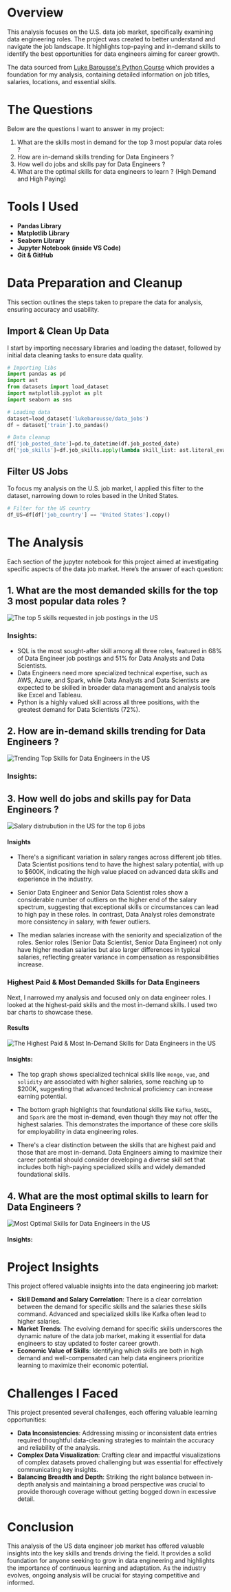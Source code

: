 # Overview

This analysis focuses on the U.S. data job market, specifically examining data engineering roles. The project was created to better understand and navigate the job landscape. It highlights top-paying and in-demand skills to identify the best opportunities for data engineers aiming for career growth.

The data sourced from [Luke Barousse's Python Course](https://lukebarousse.com/python) which provides a foundation for my analysis, containing detailed information on job titles, salaries, locations, and essential skills.

# The Questions

Below are the questions I want to answer in my project:

1. What are the skills most in demand for the top 3 most popular data roles ?
2. How are in-demand skills trending for Data Engineers ?
3. How well do jobs and skills pay for Data Engineers ?
4. What are the optimal skills for data engineers to learn ? (High Demand and High Paying) 

# Tools I Used

- **Pandas Library**
- **Matplotlib Library** 
- **Seaborn Library**
- **Jupyter Notebook (inside VS Code)** 
- **Git & GitHub**

# Data Preparation and Cleanup

This section outlines the steps taken to prepare the data for analysis, ensuring accuracy and usability.

## Import & Clean Up Data

I start by importing necessary libraries and loading the dataset, followed by initial data cleaning tasks to ensure data quality.

```python
# Importing libs
import pandas as pd
import ast
from datasets import load_dataset
import matplotlib.pyplot as plt
import seaborn as sns

# Loading data
dataset=load_dataset('lukebarousse/data_jobs')
df = dataset['train'].to_pandas()

# Data cleanup
df['job_posted_date']=pd.to_datetime(df.job_posted_date)
df['job_skills']=df.job_skills.apply(lambda skill_list: ast.literal_eval(skill_list) if pd.notna(skill_list) else skill_list)
```

## Filter US Jobs

To focus my analysis on the U.S. job market, I applied this filter to the dataset, narrowing down to roles based in the United States.

```python
# Filter for the US country
df_US=df[df['job_country'] == 'United States'].copy()
```

# The Analysis

Each section of the jupyter notebook for this project aimed at investigating specific aspects of the data job market. Here’s the answer of each question:

## 1. What are the most demanded skills for the top 3 most popular data roles ?

![The top 5 skills requested in job postings in the US](images/Top_5_Skills_Requested_in_job_postings.png)


### Insights:

- SQL is the most sought-after skill among all three roles, featured in 68% of Data Engineer job postings and 51% for Data Analysts and Data Scientists.
- Data Engineers need more specialized technical expertise, such as AWS, Azure, and Spark, while Data Analysts and Data Scientists are expected to be skilled in broader data management and analysis tools like Excel and Tableau.
- Python is a highly valued skill across all three positions, with the greatest demand for Data Scientists (72%).

## 2. How are in-demand skills trending for Data Engineers ?

![Trending Top Skills for Data Engineers in the US](images\Top_5_Skills_Trend_for_Data_Engineers.png)

### Insights:


## 3. How well do jobs and skills pay for Data Engineers ?

![Salary distrubution in the US for the top 6 jobs](images\Salary_Distrubution_US_top_6_jobs.png)  

#### Insights

- There's a significant variation in salary ranges across different job titles. Data Scientist positions tend to have the highest salary potential, with up to $600K, indicating the high value placed on advanced data skills and experience in the industry.

- Senior Data Engineer and Senior Data Scientist roles show a considerable number of outliers on the higher end of the salary spectrum, suggesting that exceptional skills or circumstances can lead to high pay in these roles. In contrast, Data Analyst roles demonstrate more consistency in salary, with fewer outliers.

- The median salaries increase with the seniority and specialization of the roles. Senior roles (Senior Data Scientist, Senior Data Engineer) not only have higher median salaries but also larger differences in typical salaries, reflecting greater variance in compensation as responsibilities increase.

### Highest Paid & Most Demanded Skills for Data Engineers

Next, I narrowed my analysis and focused only on data engineer roles. I looked at the highest-paid skills and the most in-demand skills. I used two bar charts to showcase these.

#### Results

![The Highest Paid & Most In-Demand Skills for Data Engineers in the US](images/Highest_Paid_Most_Demand_Skills_Data_Engineers.png)

#### Insights:

- The top graph shows specialized technical skills like `mongo`, `vue`, and `solidity` are associated with higher salaries, some reaching up to $200K, suggesting that advanced technical proficiency can increase earning potential.

- The bottom graph highlights that foundational skills like `Kafka`, `NoSQL`, and `Spark` are the most in-demand, even though they may not offer the highest salaries. This demonstrates the importance of these core skills for employability in data engineering roles.

- There's a clear distinction between the skills that are highest paid and those that are most in-demand. Data Engineers aiming to maximize their career potential should consider developing a diverse skill set that includes both high-paying specialized skills and widely demanded foundational skills.

## 4. What are the most optimal skills to learn for Data Engineers ?

![Most Optimal Skills for Data Engineers in the US](images/Most_Optimal_Skills_for_Data_Engineers_in_the_US.png)    

#### Insights:


# Project Insights

This project offered valuable insights into the data engineering job market:

- **Skill Demand and Salary Correlation**: There is a clear correlation between the demand for specific skills and the salaries these skills command. Advanced and specialized skills like Kafka often lead to higher salaries.
- **Market Trends**: The evolving demand for specific skills underscores the dynamic nature of the data job market, making it essential for data engineers to stay updated to foster career growth.
- **Economic Value of Skills**: Identifying which skills are both in high demand and well-compensated can help data engineers prioritize learning to maximize their economic potential.


# Challenges I Faced

This project presented several challenges, each offering valuable learning opportunities:

- **Data Inconsistencies**: Addressing missing or inconsistent data entries required thoughtful data-cleaning strategies to maintain the accuracy and reliability of the analysis.
- **Complex Data Visualization**: Crafting clear and impactful visualizations of complex datasets proved challenging but was essential for effectively communicating key insights.
- **Balancing Breadth and Depth**: Striking the right balance between in-depth analysis and maintaining a broad perspective was crucial to provide thorough coverage without getting bogged down in excessive detail.


# Conclusion

This analysis of the US data engineer job market has offered valuable insights into the key skills and trends driving the field. It provides a solid foundation for anyone seeking to grow in data engineering and highlights the importance of continuous learning and adaptation. As the industry evolves, ongoing analysis will be crucial for staying competitive and informed.


